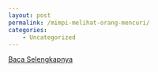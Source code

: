 ```yaml
---
layout: post
permalink: /mimpi-melihat-orang-mencuri/
categories:
    - Uncategorized
---
```


[Baca Selengkapnya](/09)